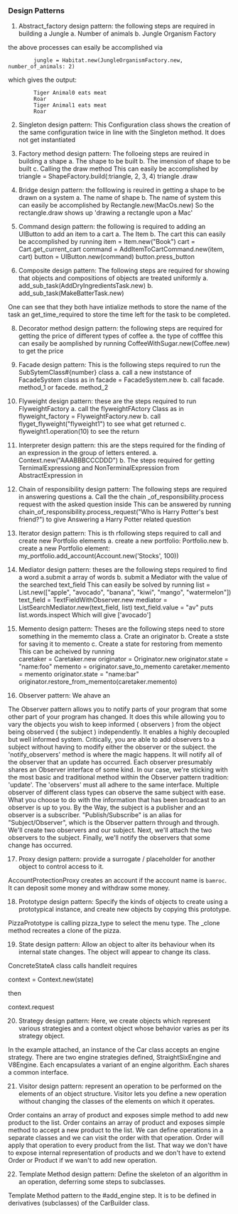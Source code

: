 ### Design Patterns

1. Abstract_factory design pattern: the following steps are required in building a Jungle
a. Number of animals
b. Jungle Organism Factory

the above processes can esaily be accomplished via

            jungle = Habitat.new(JungleOrganismFactory.new, number_of_animals: 2)
which gives the output:

            Tiger Animal0 eats meat
            Roar
            Tiger Animal1 eats meat
            Roar

2. Singleton design pattern: This Configuration class shows the creation of the same configuration twice in line with the Singleton method. It does not get instantiated

3. Factory method design pattern: The folloeing steps are reuired in building  a shape
a. The shape to be built
b. The imension of shape to be built
c. Calling the draw method
This can easily be accomplished by
triangle = ShapeFactory.build(:triangle, 2, 3, 4)
triangle .draw

4. Bridge design pattern: the folllowing is reuired in getting a shape to be drawn on a system
a. The name of shape
b. The name of system
this can easily be accomplished by Rectangle.new(MacOs.new)
So the rectangle.draw shows up 'drawing a rectangle upon a Mac'

6. Command design pattern: the following is required to  adding an UIButton to add an item to a cart
a. The Item
b. The cart
this can easily be accomplished by running
    item = Item.new("Book")
    cart = Cart.get_current_cart
    command = AddItemToCartCommand.new(item, cart)
    button = UIButton.new(command)
    button.press_button

7. Composite design pattern: The following steps are required for showing that objects and compositions of objects are treated uniformly
a. add_sub_task(AddDryIngredientsTask.new)
b. add_sub_task(MakeBatterTask.new)

One can see that they both have intialize methods to store the name of the task an get_time_required to store
the time left for the task to be completed.

8. Decorator method design pattern: the following steps are required for getting the price of different types of coffee
a. the type of cofffee
this can esaily be aomplished by running CoffeeWithSugar.new(Coffee.new) to get the price

9. Facade design pattern: This is the following steps required to run the SubSytemClass#{number} class
a. call a new inststance of FacadeSystem class as in facade = FacadeSystem.new
b. call facade. method_1 or facede. method_2

10. Flyweight design pattern: these are the steps required to run FlyweightFactory
a. call the flyweightFActory Class as in flyweight_factory = FlyweightFactory.new
b. call flyget_flyweight("flyweight1") to see what get returned
c.  flyweight1.operation(10) to see the return



11. Interpreter design pattern: this are the steps required for the finding of an expression in the group of letters entered.
a. Context.new("AAABBBCCCDDD")
b. The steps required for getting TernimalExpressiong and NonTerminalExpression from AbstractExpression in   

12. Chain of responsibility design pattern: The following steps are required in answering questions
a. Call the the chain _of_responsibility.process request with the asked question inside
This can be answered by running chain_of_responsibility.process_request("Who is Harry Potter's best friend?") to give Answering a Harry Potter related question

13. Iterator design pattern: This is th rfollowing steps required to call and create new Portfolio elements
a. create a new portfolio: Portfolio.new
b. create a new Portfolio element: my_portfolio.add_account(Account.new('Stocks', 100))




14. Mediator design pattern: theses are the following steps required to find a word
a.submit a array of words
b. submit a Mediator with the value of the searched text_field
This can easily be solved by running 
list = List.new(["apple", "avocado", "banana", "kiwi", "mango", "watermelon"])
text_field = TextFieldWithObserver.new
mediator = ListSearchMediator.new(text_field, list)
text_field.value = "av"
puts list.words.inspect 
Which will give ['avocado']

15. Memento design pattern: Theses are the following steps need to store something in the mememto class
a. Crate an originator
b. Create a stste for saving it to memento
c. Create a state for restoring from memento
This can be acheived by running  
    caretaker = Caretaker.new
    originator = Originator.new
    originator.state = "name:foo"
    memento = originator.save_to_memento
    caretaker.memento = memento
    originator.state = "name:bar"
    originator.restore_from_memento(caretaker.memento)

16. Observer pattern: We ahave an 

The Observer pattern allows you to notify parts of your program that some other part of your program has changed. It does this while allowing you to vary the objects you wish to keep informed ( observers ) from the object being observed ( the subject ) independently. It enables a highly decoupled but well informed system. Critically, you are able to add observers to a subject without having to modify either the observer or the subject. the 'notify_observers' method is where the magic happens. It will notify all of the observer that an update has occurred. Each observer presumably shares an Observer interface of some kind. In our case, we're sticking with the most basic and traditional method within the Observer pattern tradition: 'update'. The 'observers' must all adhere to the same interface. Multiple observer of different class types can observe the same subject with ease.
What you choose to do with the information that has been broadcast to an observer is up to you. By the Way, the subject is a publisher and an observer is a subscriber. "Publish/Subscribe" is an alias for "Subject/Observer", which is the Observer pattern through and through. We'll create two observers and our subject. Next, we'll attach the two observers to the subject. Finally, we'll notify the observers that some change has occurred.

17. Proxy design pattern: provide a surrogate / placeholder for another object to control access to it.

AccountProtectionProxy creates an account if the account name is  `bamroc`. It can deposit some money and withdraw some money.

18. Prototype design pattern: Specify the kinds of objects to create using a prototypical instance, and create new objects by copying this prototype.

PizzaPrototype is calling pizza_type to select the menu type. The _clone method recreates a clone of the pizza.


19. State design pattern: Allow an object to alter its behaviour when its internal state changes. The object will appear to change its class.

ConcreteStateA class calls handleit requires

context = Context.new(state)

then

context.request

20. Strategy design pattern: Here, we create objects which represent various strategies and a context object whose behavior varies as per its strategy object. 

In the example attached, an instance of the Car class accepts an engine strategy. There are two engine strategies defined, StraightSixEngine and V8Engine. Each encapsulates a variant of an engine algorithm. Each shares a common interface. 

21. Visitor design pattern: represent an operation to be performed on the elements of an object structure. Visitor lets you define a new operation without changing the classes of the elements on which it operates.

Order contains an array of product and exposes simple method to add new product to the list. Order contains an array of product and exposes simple method to accept a new product to the list. We can define operations in a separate classes and we can visit the order with that operation. Order will apply that operation to every product from the list. That way we don't have to expose internal representation of products and we don't have to extend Order or Product if we wan't to add new operation.


22. Template Method design pattern: Define the skeleton of an algorithm in an operation, deferring some steps to subclasses.

Template Method pattern to the #add_engine step. It is to be defined in derivatives (subclasses) of the CarBuilder class.

